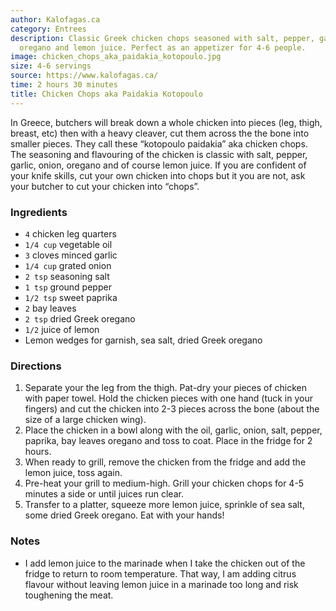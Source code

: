 ```yaml
---
author: Kalofagas.ca
category: Entrees
description: Classic Greek chicken chops seasoned with salt, pepper, garlic, onion,
  oregano and lemon juice. Perfect as an appetizer for 4-6 people.
image: chicken_chops_aka_paidakia_kotopoulo.jpg
size: 4-6 servings
source: https://www.kalofagas.ca/
time: 2 hours 30 minutes
title: Chicken Chops aka Paidakia Kotopoulo
---
```

In Greece, butchers will break down a whole chicken into pieces (leg, thigh, breast, etc) then with a heavy cleaver, cut them across the the bone into smaller pieces. They call these “kotopoulo paidakia” aka chicken chops. The seasoning and flavouring of the chicken is classic with salt, pepper, garlic, onion, oregano and of course lemon juice. If you are confident of your knife skills, cut your own chicken into chops but it you are not, ask your butcher to cut your chicken into “chops”.

### Ingredients

* `4` chicken leg quarters
* `1/4 cup` vegetable oil
* `3` cloves minced garlic
* `1/4 cup` grated onion
* `2 tsp` seasoning salt
* `1 tsp` ground pepper
* `1/2 tsp` sweet paprika
* `2` bay leaves
* `2 tsp` dried Greek oregano
* `1/2` juice of lemon
* Lemon wedges for garnish, sea salt, dried Greek oregano

### Directions

1. Separate your the leg from the thigh. Pat-dry your pieces of chicken with paper towel. Hold the chicken pieces with one hand (tuck in your fingers) and cut the chicken into 2-3 pieces across the bone (about the size of a large chicken wing).
2. Place the chicken in a bowl along with the oil, garlic, onion, salt, pepper, paprika, bay leaves oregano and toss to coat. Place in the fridge for 2 hours.
3. When ready to grill, remove the chicken from the fridge and add the lemon juice, toss again.
4. Pre-heat your grill to medium-high. Grill your chicken chops for 4-5 minutes a side or until juices run clear.
5. Transfer to a platter, squeeze more lemon juice, sprinkle of sea salt, some dried Greek oregano. Eat with your hands!

### Notes

- I add lemon juice to the marinade when I take the chicken out of the fridge to return to room temperature. That way, I am adding citrus flavour without leaving lemon juice in a marinade too long and risk toughening the meat.